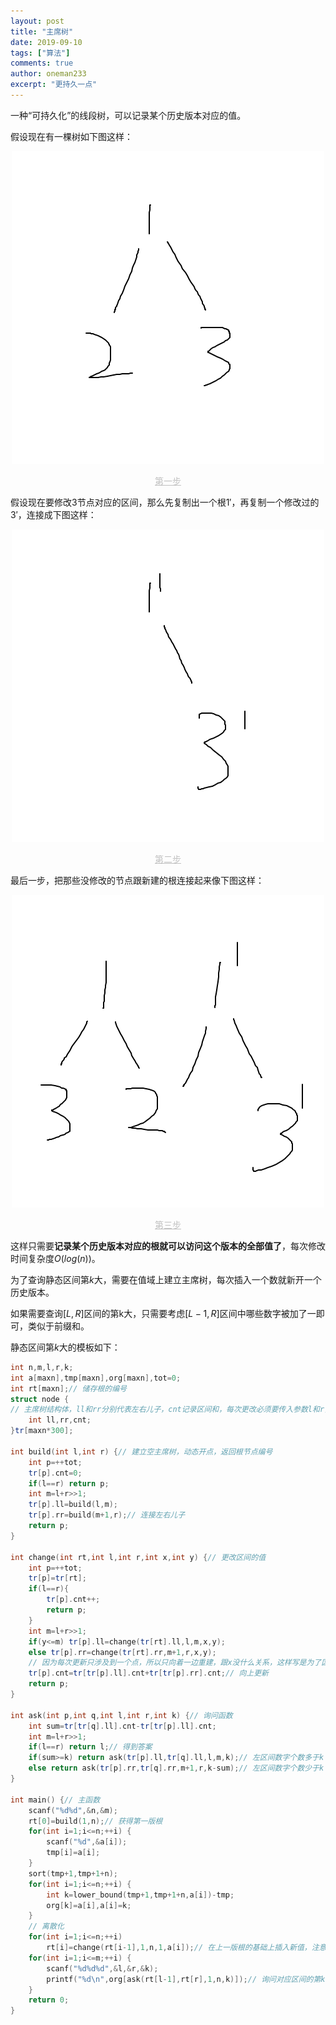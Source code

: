 ```yaml
---
layout: post
title: "主席树"
date: 2019-09-10
tags: ["算法"]
comments: true
author: oneman233
excerpt: "更持久一点"
---
```


一种“可持久化”的线段树，可以记录某个历史版本对应的值。

假设现在有一棵树如下图这样：

<div align=center>
    <img src="../images/2019-09-10-ZhuXiShu-1.png"/>
    <p style="font-size:14px;color:#C0C0C0;text-decoration:underline">
        第一步
    </p>
</div>

假设现在要修改$3$节点对应的区间，那么先复制出一个根$1'$，再复制一个修改过的$3'$，连接成下图这样：

<div align=center>
    <img src="../images/2019-09-10-ZhuXiShu-2.png"/>
    <p style="font-size:14px;color:#C0C0C0;text-decoration:underline">
        第二步
    </p>
</div>

最后一步，把那些没修改的节点跟新建的根连接起来像下图这样：

<div align=center>
    <img src="../images/2019-09-10-ZhuXiShu-3.png"/>
    <p style="font-size:14px;color:#C0C0C0;text-decoration:underline">
        第三步
    </p>
</div>

这样只需要**记录某个历史版本对应的根就可以访问这个版本的全部值了**，每次修改时间复杂度$O(log(n))$。

为了查询静态区间第$k$大，需要在值域上建立主席树，每次插入一个数就新开一个历史版本。

如果需要查询$[L,R]$区间的第k大，只需要考虑$[L-1,R]$区间中哪些数字被加了一即可，类似于前缀和。

静态区间第$k$大的模板如下：

```c++
int n,m,l,r,k;
int a[maxn],tmp[maxn],org[maxn],tot=0;
int rt[maxn];// 储存根的编号
struct node {
// 主席树结构体，ll和rr分别代表左右儿子，cnt记录区间和，每次更改必须要传入参数l和r，代表该节点表示的区间
    int ll,rr,cnt;
}tr[maxn*300];

int build(int l,int r) {// 建立空主席树，动态开点，返回根节点编号
    int p=++tot;
    tr[p].cnt=0;
    if(l==r) return p;
    int m=l+r>>1;
    tr[p].ll=build(l,m);
    tr[p].rr=build(m+1,r);// 连接左右儿子
    return p;
}

int change(int rt,int l,int r,int x,int y) {// 更改区间的值
    int p=++tot;
    tr[p]=tr[rt];
    if(l==r){
        tr[p].cnt++;
        return p;
    }
    int m=l+r>>1;
    if(y<=m) tr[p].ll=change(tr[rt].ll,l,m,x,y);
    else tr[p].rr=change(tr[rt].rr,m+1,r,x,y);
    // 因为每次更新只涉及到一个点，所以只向着一边重建，跟x没什么关系，这样写是为了区间修改的操作
    tr[p].cnt=tr[tr[p].ll].cnt+tr[tr[p].rr].cnt;// 向上更新
    return p;
}

int ask(int p,int q,int l,int r,int k) {// 询问函数
    int sum=tr[tr[q].ll].cnt-tr[tr[p].ll].cnt;
    int m=l+r>>1;
    if(l==r) return l;// 得到答案
    if(sum>=k) return ask(tr[p].ll,tr[q].ll,l,m,k);// 左区间数字个数多于k
    else return ask(tr[p].rr,tr[q].rr,m+1,r,k-sum);// 左区间数字个数少于k
}

int main() {// 主函数
    scanf("%d%d",&n,&m);
    rt[0]=build(1,n);// 获得第一版根
    for(int i=1;i<=n;++i) {
        scanf("%d",&a[i]);
        tmp[i]=a[i];
    }
    sort(tmp+1,tmp+1+n);
    for(int i=1;i<=n;++i) {
        int k=lower_bound(tmp+1,tmp+1+n,a[i])-tmp;
        org[k]=a[i],a[i]=k;
    }
    // 离散化
    for(int i=1;i<=n;++i)
        rt[i]=change(rt[i-1],1,n,1,a[i]);// 在上一版根的基础上插入新值，注意那个1,a[i]只是做做样子，真正起作用的是a[i]
    for(int i=1;i<=m;++i) {
        scanf("%d%d%d",&l,&r,&k);
        printf("%d\n",org[ask(rt[l-1],rt[r],1,n,k)]);// 询问对应区间的第k大
    }
    return 0;
}
```